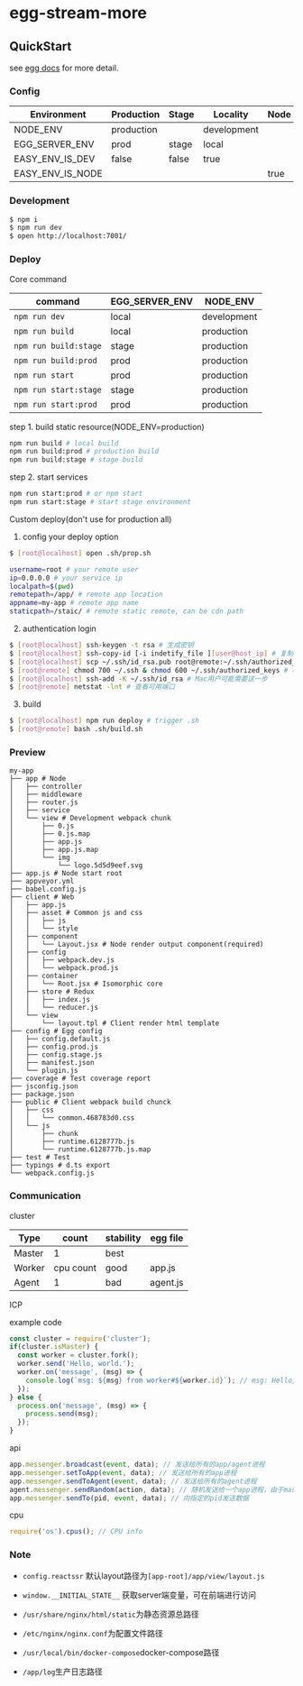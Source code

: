 # egg-stream-more



## QuickStart

<!-- add docs here for user -->

see [egg docs][egg] for more detail.

### Config

| Environment | Production | Stage | Locality | Node | Web |
|-------------|------------|-------|----------|------|-----|
| NODE_ENV | production |  | development |||
| EGG_SERVER_ENV | prod | stage | local |||
| EASY_ENV_IS_DEV | false | false | true |||
| EASY_ENV_IS_NODE | | | | true | false |

### Development

```bash
$ npm i
$ npm run dev
$ open http://localhost:7001/
```

### Deploy


Core command

| command | EGG_SERVER_ENV | NODE_ENV |
|-------------|------------|-------|
| `npm run dev` | local | development |
| `npm run build` | local | production |
| `npm run build:stage` | stage | production |
| `npm run build:prod` | prod | production |
| `npm run start` | prod | production |
| `npm run start:stage` | stage | production |
| `npm run start:prod` | prod | production |

step 1. build static resource(NODE_ENV=production)

```bash
npm run build # local build
npm run build:prod # production build
npm run build:stage # stage build
```

step 2. start services

```bash
npm run start:prod # or npm start
npm run start:stage # start stage environment
```

Custom deploy(don't use for production all)

1. config your deploy option

```bash
$ [root@localhost] open .sh/prop.sh
```
```bash
username=root # your remote user
ip=0.0.0.0 # your service ip
localpath=$(pwd)
remotepath=/app/ # remote app location
appname=my-app # remote app name
staticpath=/staic/ # remote static remote, can be cdn path
```

2. authentication login

```bash
$ [root@localhost] ssh-keygen -t rsa # 生成密钥
$ [root@localhost] ssh-copy-id [-i indetify_file ][user@host_ip] # 复制密钥到远端主机
$ [root@localhost] scp ~/.ssh/id_rsa.pub root@remote:~/.ssh/authorized_keys # 复制公钥到authorized_keys
$ [root@remote] chmod 700 ~/.ssh & chmod 600 ~/.ssh/authorized_keys # 权限
$ [root@localhost] ssh-add -K ~/.ssh/id_rsa # Mac用户可能需要这一步
$ [root@remote] netstat -lnt # 查看可用端口
```

3. build

```bash
$ [root@localhost] npm run deploy # trigger .sh
$ [root@remote] bash .sh/build.sh
```

### Preview
```
my-app
├── app # Node
│   ├── controller
│   ├── middleware
│   ├── router.js
│   ├── service
│   └── view # Development webpack chunk
│       ├── 0.js
│       ├── 0.js.map
│       ├── app.js
│       ├── app.js.map
│       └── img
│           └── logo.5d5d9eef.svg
├── app.js # Node start root 
├── appveyor.yml
├── babel.config.js
├── client # Web
│   ├── app.js
│   ├── asset # Common js and css
│   │   ├── js
│   │   └── style
│   ├── component
│   │   └── Layout.jsx # Node render output component(required)
│   ├── config
│   │   ├── webpack.dev.js
│   │   └── webpack.prod.js
│   ├── container
│   │   └── Root.jsx # Isomorphic core
│   ├── store # Redux
│   │   ├── index.js
│   │   └── reducer.js
│   └── view
│       └── layout.tpl # Client render html template
├── config # Egg config
│   ├── config.default.js
│   ├── config.prod.js
│   ├── config.stage.js
│   ├── manifest.json
│   └── plugin.js
├── coverage # Test coverage report
├── jsconfig.json
├── package.json
├── public # Client webpack build chunck
│   ├── css
│   │   └── common.468783d0.css
│   └── js
│       ├── chunk
│       ├── runtime.6128777b.js
│       └── runtime.6128777b.js.map
├── test # Test
├── typings # d.ts export
└── webpack.config.js
```


### Communication

cluster

| Type        | count      | stability | egg file |
|-------------|------------|-----------|----|
| Master      | 1          |  best     ||
| Worker      | cpu count  |  good     | app.js |
| Agent       | 1          |  bad      | agent.js |


ICP

example code

```js
const cluster = require('cluster');
if(cluster.isMaster) {
  const worker = cluster.fork();
  worker.send('Hello, world.');
  worker.on('message', (msg) => {
    console.log(`msg: ${msg} from worker#${worker.id}`); // msg: Hello, world. from worker#1 
  });
} else {
  process.on('message', (msg) => {
    process.send(msg);
  });
}
```

api

```js
app.messenger.broadcast(event, data); // 发送给所有的app/agent进程
app.messenger.setToApp(event, data); // 发送给所有的app进程
app.messenger.sendToAgent(event, data); // 发送给所有的agent进程
agent.messenger.sendRandom(action, data); // 随机发送给一个app进程，由于master指定
app.messenger.sendTo(pid, event, data); // 向指定的pid发送数据
```

cpu
```js
require('os').cpus(); // CPU info
```


[egg]: https://eggjs.org

### Note
- `config.reactssr` 默认layout路径为`[app-root]/app/view/layout.js`

- `window.__INITIAL_STATE__` 获取server端变量，可在前端进行访问

- `/usr/share/nginx/html/static`为静态资源总路径

- `/etc/nginx/nginx.conf`为配置文件路径

- `/usr/local/bin/docker-compose`docker-compose路径

- `/app/log`生产日志路径
